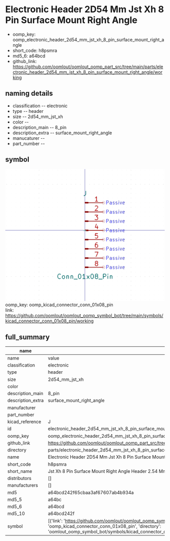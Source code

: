# Electronic Header 2D54 Mm Jst Xh 8 Pin Surface Mount Right Angle

  
* oomp_key: oomp_electronic_header_2d54_mm_jst_xh_8_pin_surface_mount_right_angle 
* short_code: h8psmra
* md5_6: a64bcd  
* github_link: https://github.com/oomlout/oomlout_oomp_part_src/tree/main/parts/electronic_header_2d54_mm_jst_xh_8_pin_surface_mount_right_angle/working  
## naming details
* classification -- electronic
* type -- header
* size -- 2d54_mm_jst_xh
* color -- 
* description_main -- 8_pin
* description_extra -- surface_mount_right_angle
* manucaturer -- 
* part_number -- 



## symbol

![](symbol/0/working/working_600.png)  
oomp_key: oomp_kicad_connector_conn_01x08_pin  
link: https://github.com/oomlout/oomlout_oomp_symbol_bot/tree/main/symbols/kicad_connector_conn_01x08_pin/working  


## full_summary
| name | value | 
| --- | --- | 
| name | value | 
| classification | electronic | 
| type | header | 
| size | 2d54_mm_jst_xh | 
| color |  | 
| description_main | 8_pin | 
| description_extra | surface_mount_right_angle | 
| manufacturer |  | 
| part_number |  | 
| kicad_reference | J | 
| id | electronic_header_2d54_mm_jst_xh_8_pin_surface_mount_right_angle | 
| oomp_key | oomp_electronic_header_2d54_mm_jst_xh_8_pin_surface_mount_right_angle | 
| github_link | https://github.com/oomlout/oomlout_oomp_part_src/tree/main/parts/electronic_header_2d54_mm_jst_xh_8_pin_surface_mount_right_angle/working | 
| directory | parts/electronic_header_2d54_mm_jst_xh_8_pin_surface_mount_right_angle | 
| name | Electronic Header 2D54 Mm Jst Xh 8 Pin Surface Mount Right Angle | 
| short_code | h8psmra | 
| short_name | Jst Xh 8 Pin Surface Mount Right Angle Header 2.54 Mm Pitch | 
| distributors | [] | 
| manufacturers | [] | 
| md5 | a64bcd242f65cbaa3af67607ab4b934a | 
| md5_5 | a64bc | 
| md5_6 | a64bcd | 
| md5_10 | a64bcd242f | 
| symbol | [{'link': 'https://github.com/oomlout/oomlout_oomp_symbol_bot/tree/main/symbols/kicad_connector_conn_01x08_pin', 'oomp_key': 'oomp_kicad_connector_conn_01x08_pin', 'directory': 'oomlout_oomp_symbol_bot/symbols/kicad_connector_conn_01x08_pin//working/working.kicad_sym'}] | 
